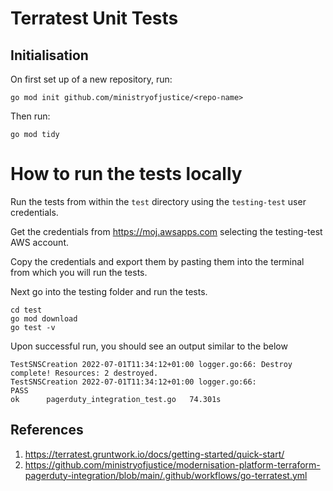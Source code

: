 # Terratest Unit Tests

## Initialisation

On first set up of a new repository, run:

```
go mod init github.com/ministryofjustice/<repo-name>
```

Then run:

```
go mod tidy
```

# How to run the tests locally

Run the tests from within the `test` directory using the `testing-test` user credentials.

Get the credentials from https://moj.awsapps.com selecting the testing-test AWS account.

Copy the credentials and export them by pasting them into the terminal from which you will run the tests.

Next go into the testing folder and run the tests.

```
cd test
go mod download
go test -v
```

Upon successful run, you should see an output similar to the below

```
TestSNSCreation 2022-07-01T11:34:12+01:00 logger.go:66: Destroy complete! Resources: 2 destroyed.
TestSNSCreation 2022-07-01T11:34:12+01:00 logger.go:66:
PASS
ok  	pagerduty_integration_test.go	74.301s

```

## References

1. https://terratest.gruntwork.io/docs/getting-started/quick-start/
2. https://github.com/ministryofjustice/modernisation-platform-terraform-pagerduty-integration/blob/main/.github/workflows/go-terratest.yml